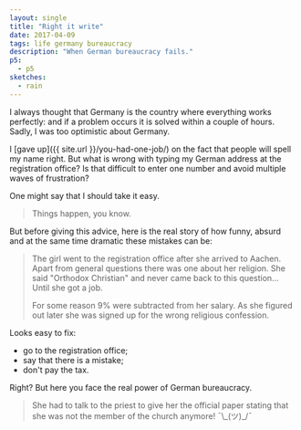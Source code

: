 ```yaml
---
layout: single
title: "Right it write"
date: 2017-04-09
tags: life germany bureaucracy
description: "When German bureaucracy fails."
p5:
  - p5
sketches:
  - rain
---
```


I always thought that Germany is the country where everything works perfectly: and if a problem occurs it is solved within a couple of hours. Sadly, I was too optimistic about Germany.

I [gave up]({{ site.url }}/you-had-one-job/) on the fact that people will spell my name right. But what is wrong with typing my German address at the registration office? Is that difficult to enter one number and avoid multiple waves of frustration?

One might say that I should take it easy.

> Things happen, you know.

But before giving this advice, here is the real story of how funny, absurd and at the same time dramatic these mistakes can be:

> The girl went to the registration office after she arrived to Aachen. Apart from general questions there was one about her religion. She said "Orthodox Christian" and never came back to this question... Until she got a job.
>
> For some reason 9% were subtracted from her salary. As she figured out later she was signed up for the wrong religious confession.

Looks easy to fix:  
- go to the registration office;  
- say that there is a mistake;  
- don't pay the tax.

Right? But here you face the real power of German bureaucracy.

> She had to talk to the priest to give her the official paper stating that she was not the member of the church anymore! ¯\\\_(ツ)\_/¯

<div id="rain" style="height: 300px; position:relative;" ></div>
